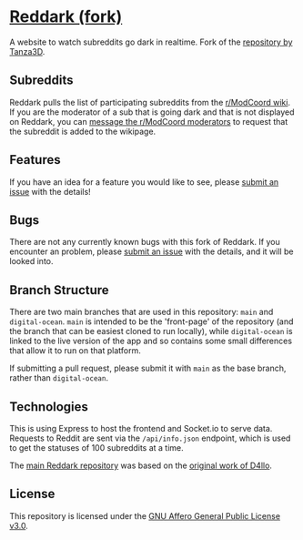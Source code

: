 # [Reddark (fork)](https://reddark.io/)
A website to watch subreddits go dark in realtime. Fork of the [repository by Tanza3D](https://github.com/Tanza3D/reddark).

## Subreddits
Reddark pulls the list of participating subreddits from the [r/ModCoord wiki](https://reddit.com/r/ModCoord/wiki/index). If you are the moderator of a sub that is going dark and that is not displayed on Reddark, you can [message the r/ModCoord moderators](https://reddit.com/message/compose?to=/r/ModCoord) to request that the subreddit is added to the wikipage.

## Features
If you have an idea for a feature you would like to see, please [submit an issue](https://github.com/username-is-required/reddark/issues/new?title=idea:%20[your%20idea%20here]) with the details!

## Bugs
There are not any currently known bugs with this fork of Reddark. If you encounter an problem, please [submit an issue](https://github.com/username-is-required/reddark/issues/new?title=issue:%20[issue%20description%20here]) with the details, and it will be looked into.

## Branch Structure
There are two main branches that are used in this repository: `main` and `digital-ocean`. `main` is intended to be the 'front-page' of the repository (and the branch that can be easiest cloned to run locally), while `digital-ocean` is linked to the live version of the app and so contains some small differences that allow it to run on that platform.

If submitting a pull request, please submit it with `main` as the base branch, rather than `digital-ocean`.

## Technologies
This is using Express to host the frontend and Socket.io to serve data. Requests to Reddit are sent via the `/api/info.json` endpoint, which is used to get the statuses of 100 subreddits at a time.

The [main Reddark repository](https://github.com/tanza3d/reddark) was based on the [original work of D4llo](https://github.com/D4llo/Reddark).

## License
This repository is licensed under the [GNU Affero General Public License v3.0](https://github.com/username-is-required/reddark/blob/main/LICENSE).
